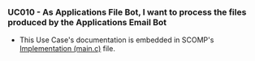 ### UC010 - As Applications File Bot, I want to process the files produced by the Applications Email Bot

* This Use Case's documentation is embedded in SCOMP's [Implementation (main.c)](../../../SCOMP/src/main.c) file.